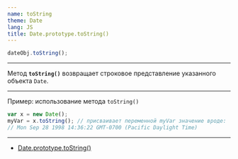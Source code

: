 ```yaml
---
name: toString
theme: Date
lang: JS
title: Date.prototype.toString()
---
```


```js
dateObj.toString();
```

---

Метод **`toString()`** возвращает строковое представление указанного объекта `Date`.

---

Пример: использование метода `toString()`

```js
var x = new Date();
myVar = x.toString(); // присваивает переменной myVar значение вроде:
// Mon Sep 28 1998 14:36:22 GMT-0700 (Pacific Daylight Time)
```

---

- [Date.prototype.toString()](https://developer.mozilla.org/ru/docs/Web/JavaScript/Reference/Global_Objects/Date/toString)

